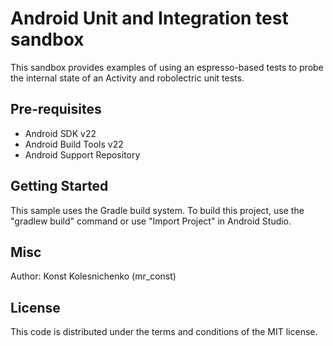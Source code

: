 Android Unit and Integration test sandbox
===================================

This sandbox provides examples of using an espresso-based tests to probe the
internal state of an Activity and robolectric unit tests.

Pre-requisites
--------------

- Android SDK v22
- Android Build Tools v22
- Android Support Repository

Getting Started
---------------

This sample uses the Gradle build system. To build this project, use the
"gradlew build" command or use "Import Project" in Android Studio.

Misc
-------

Author: Konst Kolesnichenko (mr_const)

License
-------

This code is distributed under the terms and conditions of the MIT license.
